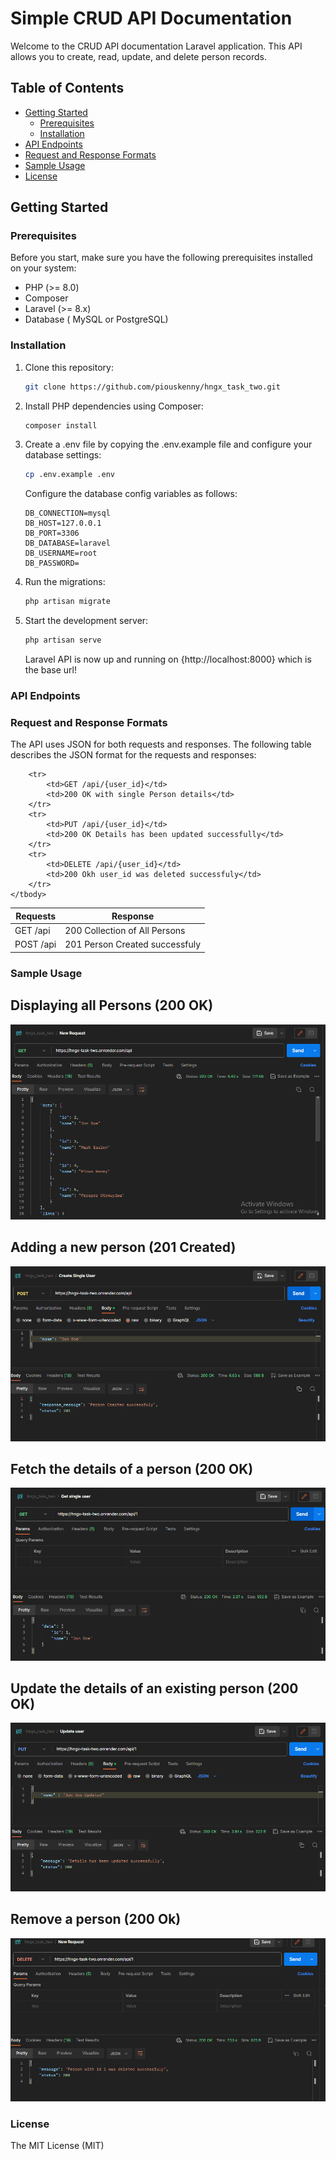 # Simple CRUD API Documentation

Welcome to the CRUD API documentation Laravel application. This API allows you to create, read, update, and delete person records.

## Table of Contents

-   [Getting Started](#getting-started)
    -   [Prerequisites](#prerequisites)
    -   [Installation](#installation)
-   [API Endpoints](#api-endpoints)
-   [Request and Response Formats](#request-and-response-formats)
-   [Sample Usage](#sample-usage)
-   [License](#license)

## Getting Started

### Prerequisites

Before you start, make sure you have the following prerequisites installed on your system:

-   PHP (>= 8.0)
-   Composer
-   Laravel (>= 8.x)
-   Database ( MySQL or PostgreSQL)

### Installation

1. Clone this repository:

    ```bash
    git clone https://github.com/piouskenny/hngx_task_two.git
    ```

2. Install PHP dependencies using Composer:

    ```bash
    composer install
    ```

3. Create a .env file by copying the .env.example file and configure your database settings:
    ```bash
    cp .env.example .env
    ```
    Configure the database config variables as follows:
    ```
    DB_CONNECTION=mysql
    DB_HOST=127.0.0.1
    DB_PORT=3306
    DB_DATABASE=laravel
    DB_USERNAME=root
    DB_PASSWORD=
    ```
4. Run the migrations:
    ```bash
    php artisan migrate
    ```
5. Start the development server:

    ```bash
    php artisan serve

    ```

    Laravel API is now up and running on {http://localhost:8000} which is the base url!

### API Endpoints

### Request and Response Formats

The API uses JSON for both requests and responses. The following table describes the JSON format for the requests and responses:

<table>
    <thead>
        <th> Requests </th>
        <th> Response </th>
    </thead>
    <tbody>
            <tr>
            <td>GET /api</td>
            <td>200 Collection of All Persons</td>
        </tr>
        <tr>
            <td>POST /api</td>
            <td>201 Person Created successfuly</td>
        </tr>

        <tr>
            <td>GET /api/{user_id}</td>
            <td>200 OK with single Person details</td>
        </tr>
        <tr>
            <td>PUT /api/{user_id}</td>
            <td>200 OK Details has been updated successfully</td>
        </tr>
        <tr>
            <td>DELETE /api/{user_id}</td>
            <td>200 Okh user_id was deleted successfuly</td>
        </tr>
    </tbody>

</table>

### Sample Usage


## Displaying all Persons (200 OK)

<img src="public/screenshots/all.png" alt="creating a new person" /> 


## Adding a new person (201 Created)

<img src="public/screenshots/create.png" alt="creating a new person" /> 


## Fetch the details of a person (200 OK)

<img src="public/screenshots/find.png" alt="finding a  person" /> 

## Update the details of an existing person (200 OK)

<img src="public/screenshots/update.png" alt="updating a  person" /> 


## Remove a person (200 Ok)

<img src="public/screenshots/delete.png" alt="updating a  person" /> 

### License

The MIT License (MIT)
